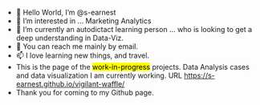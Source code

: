 - 👋 Hello World, I’m @s-earnest
- 👀 I’m interested in ... Marketing Analytics
- 🌱 I’m currently an autodictact learning person ... who is looking to get a deep understanding in Data-Viz.
- 💞️ You can reach me mainly by email.
- 📫 I love learning new things, and travel. 
- This is the page of the <mark>work-in-progress</mark> projects. Data Analysis cases and data visualization I am currently working. URL https://s-earnest.github.io/vigilant-waffle/
- Thank you for coming to my Github page.



<!--START_SECTION:activity-->
